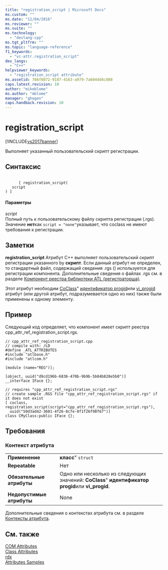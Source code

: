 ```yaml
---
title: "registration_script | Microsoft Docs"
ms.custom: ""
ms.date: "11/04/2016"
ms.reviewer: ""
ms.suite: ""
ms.technology: 
  - "devlang-cpp"
ms.tgt_pltfrm: ""
ms.topic: "language-reference"
f1_keywords: 
  - "vc-attr.registration_script"
dev_langs: 
  - "C++"
helpviewer_keywords: 
  - "registration_script attribute"
ms.assetid: 786f8072-9187-4163-a979-7a604dd4c888
caps.latest.revision: 10
author: "mikeblome"
ms.author: "mblome"
manager: "ghogen"
caps.handback.revision: 10
---
```

# registration_script
[!INCLUDE[vs2017banner](../assembler/inline/includes/vs2017banner.md)]

Выполняет указанный пользовательский скрипт регистрации.  
  
## Синтаксис  
  
```  
  
      [ registration_script(   
   script   
) ]  
```  
  
#### Параметры  
 *script*  
 Полный путь к пользовательскому файлу скрипта регистрации \(.rgs\).  Значение  **нет**как  `script = "none"`указывает, что coclass не имеют требования к регистрации.  
  
## Заметки  
 **registration\_script** Атрибут C\+\+ выполняет пользовательский скрипт регистрации указанного by  **скрипт**.  Если данный атрибут не определен, то стандартный файл, содержащий сведения .rgs \(\) используется для регистрации компонента.  Дополнительные сведения о файлах .rgs см. в разделе [Компонент реестра библиотеки ATL \(регистраторша\)](../atl/atl-registry-component-registrar.md).  
  
 Этот атрибут необходим [CoClass](../windows/coclass.md)"  [идентификатор progid](../Topic/progid.md)или  [vi\_progid](../windows/vi-progid.md) атрибут \(или другой атрибут, подразумевается одно из них\) также были применены к одному элементу.  
  
## Пример  
 Следующий код определяет, что компонент имеет скрипт реестра cpp\_attr\_ref\_registration\_script.rgs.  
  
```  
// cpp_attr_ref_registration_script.cpp  
// compile with: /LD  
#define _ATL_ATTRIBUTES  
#include "atlbase.h"  
#include "atlcom.h"  
  
[module (name="REG")];  
  
[object, uuid("d9cd196b-6836-470b-9b9b-5b04b828e5b0")]  
__interface IFace {};  
  
// requires "cpp_attr_ref_registration_script.rgs"  
// create sample .RGS file "cpp_attr_ref_registration_script.rgs" if it does not exist  
[ coclass, registration_script(script="cpp_attr_ref_registration_script.rgs"),  
  uuid("50d3ad42-3601-4f26-8cfe-0f1f26f98f67")]  
class CMyClass:public IFace {};  
```  
  
## Требования  
  
### Контекст атрибута  
  
|||  
|-|-|  
|**Применение**|**класс**"  `struct`|  
|**Repeatable**|Нет|  
|**Обязательные атрибуты**|Одно или несколько из следующих значений: **CoClass**"  **идентификатор progid**или  **vi\_progid**.|  
|**Недопустимые атрибуты**|None|  
  
 Дополнительные сведения о контекстах атрибута см. в разделе [Контексты атрибута](../windows/attribute-contexts.md).  
  
## См. также  
 [COM Attributes](../Topic/COM%20Attributes.md)   
 [Class Attributes](../windows/class-attributes.md)   
 [rdx](../windows/rdx.md)   
 [Attributes Samples](http://msdn.microsoft.com/ru-ru/558ebdb2-082f-44dc-b442-d8d33bf7bdb8)